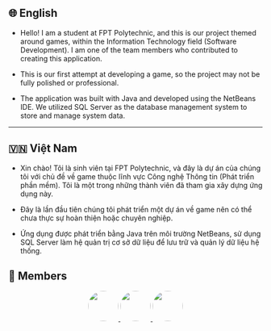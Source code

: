## 🌐 English

- Hello! I am a student at FPT Polytechnic, and this is our project themed around games, within the Information Technology field (Software Development). I am one of the team members who contributed to creating this application.

- This is our first attempt at developing a game, so the project may not be fully polished or professional.

- The application was built with Java and developed using the NetBeans IDE. We utilized SQL Server as the database management system to store and manage system data.

---

## 🇻🇳 Việt Nam

- Xin chào! Tôi là sinh viên tại FPT Polytechnic, và đây là dự án của chúng tôi với chủ đề về game thuộc lĩnh vực Công nghệ Thông tin (Phát triển phần mềm). Tôi là một trong những thành viên đã tham gia xây dựng ứng dụng này.

- Đây là lần đầu tiên chúng tôi phát triển một dự án về game nên có thể chưa thực sự hoàn thiện hoặc chuyên nghiệp.

- Ứng dụng được phát triển bằng Java trên môi trường NetBeans, sử dụng SQL Server làm hệ quản trị cơ sở dữ liệu để lưu trữ và quản lý dữ liệu hệ thống.

🌠 Members
---
<p align="center">
  <a href="https://github.com/jacksonks0104">
    <img src="https://avatars.githubusercontent.com/jacksonks0104" width="60" height="60" style="border-radius:50%; object-fit:cover;" />
  </a>
  <a href="https://github.com/Bill269">
    <img src="https://avatars.githubusercontent.com/Bill269" width="60" height="60" style="border-radius:50%; object-fit:cover;" />
  </a>
  <a href="https://github.com/hoengggg">
    <img src="https://avatars.githubusercontent.com/hoengggg" width="60" height="60" style="border-radius:50%; object-fit:cover;" />
  </a>
</p>
